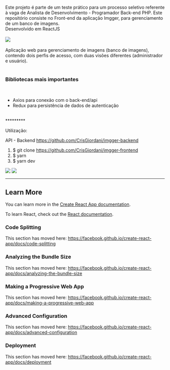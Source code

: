 Este projeto é parte de um teste prático para um processo seletivo referente à vaga de Analista de Desenvolvimento - Programador Back-end PHP. Este repositório consiste no Front-end da aplicação Imgger, para gerenciamento de um banco de imagens.
<br>
Desenvolvido em ReactJS<br >
<br>
<img src="https://www.cuby.com.br/cli/imgger/imgger.png">
<br>
<br>
Aplicação web para gerenciamento de imagens (banco de imagens), contendo dois perfis de acesso, com duas visões diferentes (administrador e usuário).<br>
<br>
### Bibliotecas mais importantes
<br>
<ul>
<li>Axios para conexão com o back-end/api</li>
<li>Redux para persistência de dados de autenticação</li>
</ul>
<br>
*********

Utilização:

API - Backend
https://github.com/CrisGiordani/imgger-backend


1. $ git clone https://github.com/CrisGiordani/imgger-frontend
2. $ yarn 
3. $ yarn dev 

<img src="https://www.cuby.com.br/cli/imgger/screen1.png">
<img src="https://www.cuby.com.br/cli/imgger/screen2.png">

*********

## Learn More

You can learn more in the [Create React App documentation](https://facebook.github.io/create-react-app/docs/getting-started).

To learn React, check out the [React documentation](https://reactjs.org/).

### Code Splitting

This section has moved here: https://facebook.github.io/create-react-app/docs/code-splitting

### Analyzing the Bundle Size

This section has moved here: https://facebook.github.io/create-react-app/docs/analyzing-the-bundle-size

### Making a Progressive Web App

This section has moved here: https://facebook.github.io/create-react-app/docs/making-a-progressive-web-app

### Advanced Configuration

This section has moved here: https://facebook.github.io/create-react-app/docs/advanced-configuration

### Deployment

This section has moved here: https://facebook.github.io/create-react-app/docs/deployment
